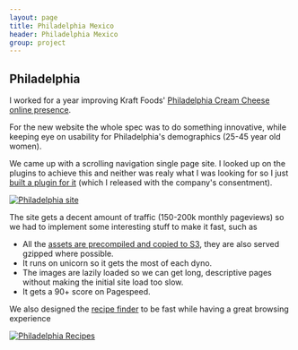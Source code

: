 ```yaml
---
layout: page
title: Philadelphia Mexico
header: Philadelphia Mexico
group: project
---
```


## Philadelphia

I worked for a year improving Kraft Foods' [Philadelphia Cream Cheese online presence](http://www.philadelphia.com.mx).

For the new website the whole spec was to do something innovative, while keeping eye on usability for Philadelphia's demographics (25-45 year old women).

We came up with a scrolling navigation single page site. I looked up on the plugins to achieve this and neither was realy what I was looking for so I just [built a plugin for it][jqglide] (which I released with the company's consentment).

[![Philadelphia site][philly_home]](http://www.philadelphia.com.mx)

The site gets a decent amount of traffic (150-200k monthly pageviews) so we had to implement some interesting stuff to make it fast, such as

 * All the [assets are precompiled and copied to S3](https://github.com/rumblelabs/asset_sync), they are also served gzipped where possible.
 * It runs on unicorn so it gets the most of each dyno.
 * The images are lazily loaded so we can get long, descriptive pages without making the initial site load too slow.
 * It gets a 90+ score on Pagespeed.

We also designed the [recipe finder][recipes] to be fast while having a great browsing experience

[![Philadelphia Recipes](/assets/philadelphia/recipes.jpg)](http://www.philadelphia.com.mx/recetas)

  [jqglide]: https://github.com/jeduan/jquery-glideto
  [philly_home]: /assets/philadelphia/newsite.jpg
  [recipes]: http://philadelphia.com.mx/recetas
